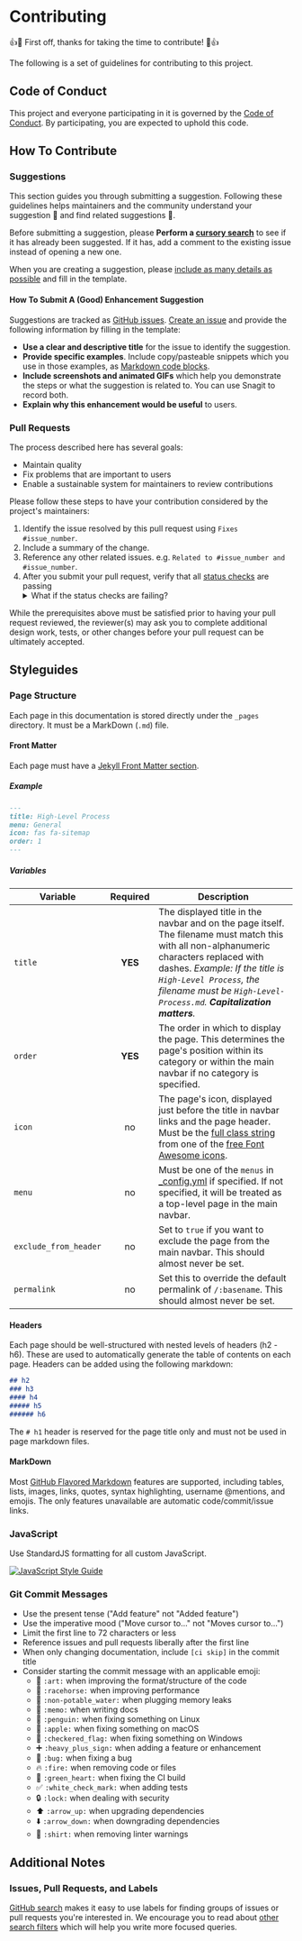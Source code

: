 # Contributing

:+1::tada: First off, thanks for taking the time to contribute! :tada::+1:

The following is a set of guidelines for contributing to this project.

## Code of Conduct

This project and everyone participating in it is governed by the [Code of Conduct](CODE_OF_CONDUCT.md). By participating, you are expected to uphold this code.

## How To Contribute

### Suggestions

This section guides you through submitting a suggestion. Following these guidelines helps maintainers and the community understand your suggestion :pencil: and find related suggestions :mag_right:.

Before submitting a suggestion, please **Perform a [cursory search](https://github.com/aensley/turbo-broccoli/issues?utf8=✓&q=is%3Aissue)** to see if it has already been suggested. If it has, add a comment to the existing issue instead of opening a new one.

When you are creating a suggestion, please [include as many details as possible](#how-do-i-submit-a-good-enhancement-suggestion) and fill in the template.

#### How To Submit A (Good) Enhancement Suggestion

Suggestions are tracked as [GitHub issues](https://guides.github.com/features/issues/). [Create an issue](https://github.com/aensley/turbo-broccoli/issues/new?template=suggestion.md&labels=suggestion&projects=aensley/turbo-broccoli/1) and provide the following information by filling in the template:

* **Use a clear and descriptive title** for the issue to identify the suggestion.
* **Provide specific examples**. Include copy/pasteable snippets which you use in those examples, as [Markdown code blocks](https://help.github.com/articles/markdown-basics/#multiple-lines).
* **Include screenshots and animated GIFs** which help you demonstrate the steps or what the suggestion is related to. You can use Snagit to record both.
* **Explain why this enhancement would be useful** to users.

### Pull Requests

The process described here has several goals:

* Maintain quality
* Fix problems that are important to users
* Enable a sustainable system for maintainers to review contributions

Please follow these steps to have your contribution considered by the project's maintainers:

1. Identify the issue resolved by this pull request using `Fixes #issue_number`.
2. Include a summary of the change.
3. Reference any other related issues. e.g. `Related to #issue_number and #issue_number`.
4. After you submit your pull request, verify that all [status checks](https://help.github.com/articles/about-status-checks/) are passing <details><summary>What if the status checks are failing?</summary>If a status check is failing, and you believe that the failure is unrelated to your change, please leave a comment on the pull request explaining why you believe the failure is unrelated. A maintainer will re-run the status check for you. If we conclude that the failure was a false positive, then we will open an issue to track that problem with our status check suite.</details>

While the prerequisites above must be satisfied prior to having your pull request reviewed, the reviewer(s) may ask you to complete additional design work, tests, or other changes before your pull request can be ultimately accepted.

## Styleguides

### Page Structure

Each page in this documentation is stored directly under the `_pages` directory. It must be a MarkDown (`.md`) file.

#### Front Matter

Each page must have a [Jekyll Front Matter section](https://jekyllrb.com/docs/front-matter/).

##### Example

```MarkDown
---
title: High-Level Process
menu: General
icon: fas fa-sitemap
order: 1
---
```

##### Variables

| Variable | Required | Description |
| --- | :---: | --- |
| `title` | **YES** | The displayed title in the navbar and on the page itself. The filename must match this with all non-alphanumeric characters replaced with dashes. _Example: If the title is `High-Level Process`, the filename must be `High-Level-Process.md`. **Capitalization matters**._ |
| `order` | **YES** | The order in which to display the page. This determines the page's position within its category or within the main navbar if no category is specified. |
| `icon` | no | The page's icon, displayed just before the title in navbar links and the page header. Must be the [full class string](https://fontawesome.com/how-to-use/on-the-web/referencing-icons/basic-use) from one of the [free Font Awesome icons](https://fontawesome.com/icons?d=gallery&m=free). |
| `menu` | no | Must be one of the `menus` in [\_config.yml](https://github.com/aensley/turbo-broccoli/blob/master/_config.yml) if specified. If not specified, it will be treated as a top-level page in the main navbar. |
| `exclude_from_header` | no | Set to `true` if you want to exclude the page from the main navbar. This should almost never be set. |
| `permalink` | no | Set this to override the default permalink of `/:basename`. This should almost never be set. |

#### Headers

Each page should be well-structured with nested levels of headers (h2 - h6). These are used to automatically generate the table of contents on each page. Headers can be added using the following markdown:

```MarkDown
## h2
### h3
#### h4
##### h5
###### h6
```

The `# h1` header is reserved for the page title only and must not be used in page markdown files.

#### MarkDown

Most [GitHub Flavored Markdown](https://guides.github.com/features/mastering-markdown/) features are supported, including tables, lists, images, links, quotes, syntax highlighting, username @mentions, and emojis. The only features unavailable are automatic code/commit/issue links.

### JavaScript

Use StandardJS formatting for all custom JavaScript.

[![JavaScript Style Guide](https://img.shields.io/badge/code_style-standard-brightgreen.svg)](https://standardjs.com)

### Git Commit Messages

* Use the present tense ("Add feature" not "Added feature")
* Use the imperative mood ("Move cursor to..." not "Moves cursor to...")
* Limit the first line to 72 characters or less
* Reference issues and pull requests liberally after the first line
* When only changing documentation, include `[ci skip]` in the commit title
* Consider starting the commit message with an applicable emoji:
  * :art: `:art:` when improving the format/structure of the code
  * :racehorse: `:racehorse:` when improving performance
  * :non-potable_water: `:non-potable_water:` when plugging memory leaks
  * :memo: `:memo:` when writing docs
  * :penguin: `:penguin:` when fixing something on Linux
  * :apple: `:apple:` when fixing something on macOS
  * :checkered_flag: `:checkered_flag:` when fixing something on Windows
  * :heavy_plus_sign: `:heavy_plus_sign:` when adding a feature or enhancement
  * :bug: `:bug:` when fixing a bug
  * :fire: `:fire:` when removing code or files
  * :green_heart: `:green_heart:` when fixing the CI build
  * :white_check_mark: `:white_check_mark:` when adding tests
  * :lock: `:lock:` when dealing with security
  * :arrow_up: `:arrow_up:` when upgrading dependencies
  * :arrow_down: `:arrow_down:` when downgrading dependencies
  * :shirt: `:shirt:` when removing linter warnings

## Additional Notes

### Issues, Pull Requests, and Labels

[GitHub search](https://help.github.com/articles/searching-issues/) makes it easy to use labels for finding groups of issues or pull requests you're interested in. We  encourage you to read about [other search filters](https://help.github.com/articles/searching-issues/) which will help you write more focused queries.
